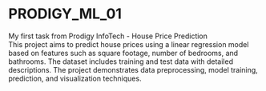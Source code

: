 # PRODIGY_ML_01
My first task from Prodigy InfoTech - House Price Prediction
<br>
This project aims to predict house prices using a linear regression model based on features such as square footage, number of bedrooms, and bathrooms. The dataset includes training and test data with detailed descriptions. The project demonstrates data preprocessing, model training, prediction, and visualization techniques.
